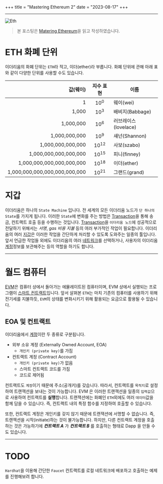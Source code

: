+++
title = "Mastering Ethereum 2"
date = "2023-08-17"
+++

---

<img src="https://images.unsplash.com/photo-1620321023374-d1a68fbc720d?ixlib=rb-4.0.3&ixid=M3wxMjA3fDB8MHxwaG90by1wYWdlfHx8fGVufDB8fHx8fA%3D%3D&auto=format&fit=crop&w=1497&q=80" alt="Eth" />

> 본 포스팅은 [Matering Ethereum](https://github.com/ethereumbook/ethereumbook)을 읽고 작성하였습니다.

# ETH 화폐 단위
이더리움의 화폐 단위는 `ETH`라 적고, 이더(ether)라 부릅니다. 화폐 단위에 관해 아래 표와 같이 다양한 단위를 사용할 수도 있습니다.

<center>

| 값(웨이) | 지수 표현 | 이름 |
|--:|:-:|---|
| 1  | $10^0$  | 웨이(wei)  |
| 1,000  | $10^3$  | 배비지(Babbage)  |
| 1,000,000  | $10^6$  | 러브레이스(lovelace)  |
| 1,000,000,000  | $10^9$  | 섀넌(Shannon)  |
| 1,000,000,000,000  | $10^{12}$  | 사보(szabo)  |
| 1,000,000,000,000,000  | $10^{15}$  | 피니(finney)  |
| 1,000,000,000,000,000,000  | $10^{18}$  | 이더(ether)  |
| 1,000,000,000,000,000,000,000  | $10^{21}$  | 그랜드(grand)  |

</center>

# 지갑
이더리움은 하나의 `State Machine` 입니다. 전 세계의 모든 이더리움 노드가 `단 하나의 State`를 가지게 됩니다.
이러한 `State`에 변화를 주는 방법은 [Transaction](https://ethereum.org/en/developers/docs/transactions/)을 통해 송금, 컨트랙트 호출 등을 수행하는 것입니다.
[Transaction](https://ethereum.org/en/developers/docs/transactions/)을 `이더리움 노드`에 성공적으로 전달하기 위해서는 *서명*, *gas 비용 지불* 등의 여러 부가적인 작업이 필요합니다.
이더리움의 여러 [지갑](https://ethereum.org/en/wallets/)은 이러한 작업을 간단하게 처리할 수 있도록 도와주는 일종의 툴입니다.
앞서 언급한 작업들 외에도 이더리움의 여러 [네트워크](https://ethereum.org/en/developers/docs/networks/)를 선택하거나, 사용자의 이더리움 [계정](https://ethereum.org/en/developers/docs/accounts/)정보를 보관해주는 등의 역할을 하기도 합니다.

---

# 월드 컴퓨터
[EVM](https://ethereum.org/en/developers/docs/evm/)은 컴퓨터 상에서 돌아가는 에뮬레이트된 컴퓨터이며, EVM 상에서 실행되는 프로그램이 [스마트 컨트랙트](https://ethereum.org/en/developers/docs/smart-contracts/)입니다.
앞서 살펴본 `ETH`는 마치 기존의 컴퓨터를 사용하기 위해 전기세를 지불하듯, `EVM`의 상태를 변화시키기 위해 활용되는 요금으로 활용될 수 있습니다.

## EOA 및 컨트랙트
이더리움에서 [계정](https://ethereum.org/en/developers/docs/accounts/)이란 두 종류로 구분됩니다.
- 외부 소유 계정 (Externally Owned Account, EOA)
    - `개인키 (private key)`를 가짐
- 컨트랙트 계정 (Contract Account)
    - `개인키 (private key)`가 없음
    - 스마트 컨트랙트 코드를 가짐
    - 코드로 제어됨

컨트랙트도 `계정`이기 때문에 주소(공개키)를 갖습니다.
따라서, 컨트랙트를 `목적지`로 설정하여 트랜잭션을 보내는 것이 가능합니다.
EVM 은 이러한 트랜잭션을 일종의 `입력값`으로 사용하여 컨트랙트를 **실행**합니다.
트랜잭션에는 화폐인 `ETH`외에도 여러 `데이터`값을 함께 담을 수 있습니다.
즉, 컨트랙트 내의 특정 함수를 지정하여 호출할 수 있습니다.

또한, 컨트랙트 계정은 개인키를 갖지 않기 때문에 트랜잭션에 서명할 수 없습니다.
즉, 트랜잭션을 시작(initiate)하는 것이 불가능합니다.
하지만, 다른 컨트랙트 계정을 호출하는 것은 가능하기에 ***컨트랙트 A*** 가 ***컨트랙트 B*** 를 호출하는 형태로 Dapp 을 만들 수도 있습니다.

---

# TODO
`Hardhat`을 이용해 간단한 `Faucet` 컨트랙트를 로컬 네트워크에 배포하고 호출하는 예제를 진행해보려 합니다.

<script src="https://utteranc.es/client.js"
        repo="c0np4nn4/utterance_repo"
        issue-term="pathname"
        label="utterances"
        theme="github-light"
        crossorigin="anonymous"
        async>
</script>
